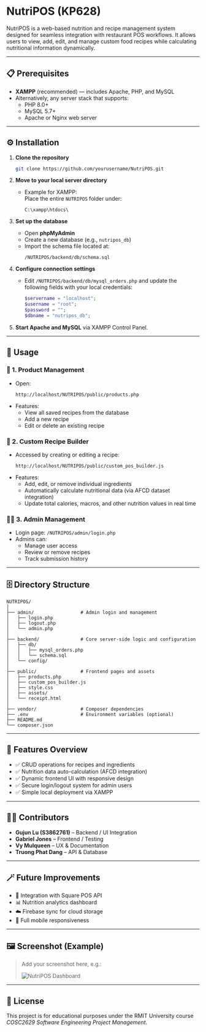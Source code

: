 # NutriPOS (KP628)

NutriPOS is a web-based nutrition and recipe management system designed for seamless integration with restaurant POS workflows. It allows users to view, add, edit, and manage custom food recipes while calculating nutritional information dynamically.

---

## 📋 Prerequisites

- **XAMPP** (recommended) — includes Apache, PHP, and MySQL
- Alternatively, any server stack that supports:
  - PHP 8.0+
  - MySQL 5.7+
  - Apache or Nginx web server

---

## ⚙️ Installation

1. **Clone the repository**
   ```bash
   git clone https://github.com/yourusername/NutriPOS.git
   ```

2. **Move to your local server directory**
   - Example for XAMPP:  
     Place the entire `NUTRIPOS` folder under:
     ```
     C:\xampp\htdocs\
     ```

3. **Set up the database**
   - Open **phpMyAdmin**
   - Create a new database (e.g., `nutripos_db`)
   - Import the schema file located at:
     ```
     /NUTRIPOS/backend/db/schema.sql
     ```

4. **Configure connection settings**
   - Edit `/NUTRIPOS/backend/db/mysql_orders.php` and update the following fields with your local credentials:
     ```php
     $servername = "localhost";
     $username = "root";
     $password = "";
     $dbname = "nutripos_db";
     ```

5. **Start Apache and MySQL** via XAMPP Control Panel.

---

## 🚀 Usage

### 🧾 1. Product Management
- Open:
  ```
  http://localhost/NUTRIPOS/public/products.php
  ```
- Features:
  - View all saved recipes from the database  
  - Add a new recipe  
  - Edit or delete an existing recipe  

### 🍳 2. Custom Recipe Builder
- Accessed by creating or editing a recipe:
  ```
  http://localhost/NUTRIPOS/public/custom_pos_builder.js
  ```
- Features:
  - Add, edit, or remove individual ingredients  
  - Automatically calculate nutritional data (via AFCD dataset integration)
  - Update total calories, macros, and other nutrition values in real time  

### 👩‍💼 3. Admin Management
- Login page: `/NUTRIPOS/admin/login.php`
- Admins can:
  - Manage user access
  - Review or remove recipes
  - Track submission history

---

## 🗄️ Directory Structure

```
NUTRIPOS/
│
├── admin/                 # Admin login and management
│   ├── login.php
│   ├── logout.php
│   └── admin.php
│
├── backend/               # Core server-side logic and configuration
│   ├── db/
│   │   ├── mysql_orders.php
│   │   └── schema.sql
│   └── config/
│
├── public/                # Frontend pages and assets
│   ├── products.php
│   ├── custom_pos_builder.js
│   ├── style.css
│   ├── assets/
│   └── receipt.html
│
├── vendor/                # Composer dependencies
├── .env                   # Environment variables (optional)
├── README.md
└── composer.json
```

---

## 🧠 Features Overview

- ✅ CRUD operations for recipes and ingredients  
- ✅ Nutrition data auto-calculation (AFCD integration)  
- ✅ Dynamic frontend UI with responsive design  
- ✅ Secure login/logout system for admin users  
- ✅ Simple local deployment via XAMPP  

---

## 🧑‍💻 Contributors

- **Gujun Lu (S3862761)** – Backend / UI Integration  
- **Gabriel Jones** – Frontend / Testing  
- **Vy Mulqueen** – UX & Documentation  
- **Truong Phat Dang** – API & Database  

---

## 🪄 Future Improvements

- 🔗 Integration with Square POS API  
- 📊 Nutrition analytics dashboard  
- ☁️ Firebase sync for cloud storage  
- 📱 Full mobile responsiveness  

---

## 🖼️ Screenshot (Example)

> Add your screenshot here, e.g.:
>
> ![NutriPOS Dashboard](public/assets/dashboard-example.png)

---

## 📄 License

This project is for educational purposes under the RMIT University course *COSC2629 Software Engineering Project Management*.
